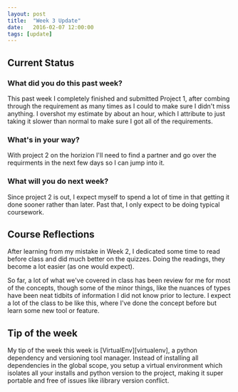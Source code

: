 ```yaml
---
layout: post
title:  "Week 3 Update"
date:   2016-02-07 12:00:00
tags: [update]
---
```


## Current Status ##

### What did you do this past week? ###

This past week I completely finished and submitted Project 1, after combing
through the requirement as many times as I could to make sure I didn't miss
anything. I overshot my estimate by about an hour, which I attribute to just
taking it slower than normal to make sure I got all of the requirements.

### What's in your way? ###

With project 2 on the horizion I'll need to find a partner and go over the
requirments in the next few days so I can jump into it.

### What will you do next week? ###

Since project 2 is out, I expect myself to spend a lot of time in that getting
it done sooner rather than later. Past that, I only expect to be doing typical
coursework.

## Course Reflections ##

After learning from my mistake in Week 2, I dedicated some time to read before
class and did much better on the quizzes. Doing the readings, they become a lot
easier (as one would expect).

So far, a lot of what we've covered in class has been review for me for most of
the concepts, though some of the minor things, like the nuances of types have
been neat tidbits of information I did not know prior to lecture. I expect a
lot of the class to be like this, where I've done the concept before but learn
some new tool or feature.

## Tip of the week ##

My tip of the week this week is [VirtualEnv][virtualenv], a python dependency
and versioning tool manager. Instead of installing all dependencies in the
global scope, you setup a virtual environment which isolates all your installs
and python version to the project, making it super portable and free of issues
like ilibrary version conflict.
